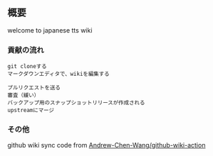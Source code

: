 ## 概要
welcome to japanese tts wiki

### 貢献の流れ
```
git cloneする
マークダウンエディタで、wikiを編集する

プルリクエストを送る
審査（緩い）
バックアップ用のスナップショットリリースが作成される
upstreamにマージ
```

### その他
github wiki sync code from [Andrew-Chen-Wang/github-wiki-action](https://github.com/Andrew-Chen-Wang/github-wiki-action)